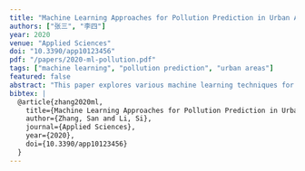 ```yaml
---
title: "Machine Learning Approaches for Pollution Prediction in Urban Areas"
authors: ["张三", "李四"]
year: 2020
venue: "Applied Sciences"
doi: "10.3390/app10123456"
pdf: "/papers/2020-ml-pollution.pdf"
tags: ["machine learning", "pollution prediction", "urban areas"]
featured: false
abstract: "This paper explores various machine learning techniques for predicting pollution levels in urban environments."
bibtex: |
  @article{zhang2020ml,
    title={Machine Learning Approaches for Pollution Prediction in Urban Areas},
    author={Zhang, San and Li, Si},
    journal={Applied Sciences},
    year={2020},
    doi={10.3390/app10123456}
  }
---
```

